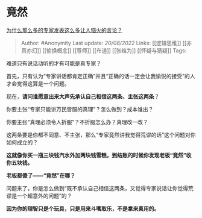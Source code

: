 # 竟然
[为什么那么多的专家发表这么多让人恼火的言论？](https://www.zhihu.com/question/545500963/answer/2634181412)

> Author: #Anonymity 
> Last update: *20/08/2022* 
> Links: [[逻辑思维]] [[亦真亦幻]] [[偷换概念]] [[尊师]] [[布道]] [[张维为]] [[怀疑与猜疑]]
> Tags: 

难道只有说话动听的才有可能是真专家？

首先，只有认为“专家讲话都肯定正确”并且“正确的话一定会让我愉悦的接受”的人才会觉得这算是一个问题。

现在，**请问谁愿意出来大声先承认自己相信这两条、主张这两条**？

你要主张“专家只能讲万民皆服的真理”？怎么做到？成本谁出？

你要主张“真理必须令人折服”？不折服怎么办？真理改一改？

这两条要是你都不同意、不主张，那么“专家竟然讲我觉得荒谬的话”这个问题对你如何成立的？

**这就像你买一瓶三块钱汽水外加两块钱雪糕，到结账的时候你发现老板“竟然”收你五块钱。**

**老板都傻了——“竟然”在哪？**

问题来了，你是怎么做到“既不承认自己相信这两条，又觉得专家说话让你觉得荒谬是一个超意外的问题”的？

**因为你的理智只是个玩具，只是用来斗嘴取乐，不是拿来真用的。**

  
